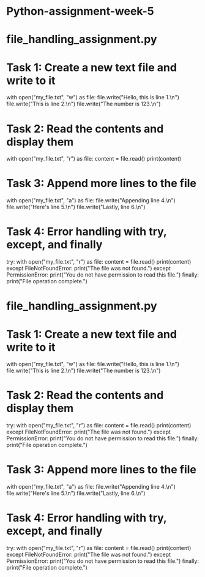 # Python-assignment-week-5
# file_handling_assignment.py

# Task 1: Create a new text file and write to it
with open("my_file.txt", "w") as file:
    file.write("Hello, this is line 1.\n")
    file.write("This is line 2.\n")
    file.write("The number is 123.\n")
# Task 2: Read the contents and display them
with open("my_file.txt", "r") as file:
    content = file.read()
    print(content)
# Task 3: Append more lines to the file
with open("my_file.txt", "a") as file:
    file.write("Appending line 4.\n")
    file.write("Here's line 5.\n")
    file.write("Lastly, line 6.\n")
# Task 4: Error handling with try, except, and finally
try:
    with open("my_file.txt", "r") as file:
        content = file.read()
        print(content)
except FileNotFoundError:
    print("The file was not found.")
except PermissionError:
    print("You do not have permission to read this file.")
finally:
    print("File operation complete.")
# file_handling_assignment.py

# Task 1: Create a new text file and write to it
with open("my_file.txt", "w") as file:
    file.write("Hello, this is line 1.\n")
    file.write("This is line 2.\n")
    file.write("The number is 123.\n")

# Task 2: Read the contents and display them
try:
    with open("my_file.txt", "r") as file:
        content = file.read()
        print(content)
except FileNotFoundError:
    print("The file was not found.")
except PermissionError:
    print("You do not have permission to read this file.")
finally:
    print("File operation complete.")

# Task 3: Append more lines to the file
with open("my_file.txt", "a") as file:
    file.write("Appending line 4.\n")
    file.write("Here's line 5.\n")
    file.write("Lastly, line 6.\n")

# Task 4: Error handling with try, except, and finally
try:
    with open("my_file.txt", "r") as file:
        content = file.read()
        print(content)
except FileNotFoundError:
    print("The file was not found.")
except PermissionError:
    print("You do not have permission to read this file.")
finally:
    print("File operation complete.")
